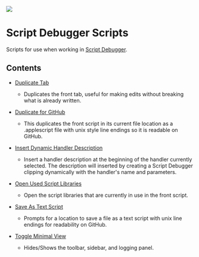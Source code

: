 ![](https://latenightsw.com/wordpress/wp-content/uploads/2018/03/cropped-icon_512x512.png)

# Script Debugger Scripts

Scripts for use when working in [Script Debugger](https://latenightsw.com/).

## Contents

- [Duplicate Tab](./Duplicate%20Tab.applescript)

  - Duplicates the front tab, useful for making edits without breaking what is already written.

- [Duplicate for GitHub](./Duplicate%20for%20GitHub.applescript)

  - This duplicates the front script in its current file location as a .applescript file with unix style line endings so it is readable on GitHub.

- [Insert Dynamic Handler Description](./Insert%20Dynamic%20Handler%20Description.applescript)

  - Insert a handler description at the beginning of the handler currently selected. The description will inserted by creating a Script Debugger clipping dynamically with the handler's name and parameters.

- [Open Used Script Libraries](./Open%20Used%20Script%20Libraries.applescript)

  - Open the script libraries that are currently in use in the front script.

- [Save As Text Script](./Save%20As%20Text%20Script.applescript)

  - Prompts for a location to save a file as a text script with unix line endings for readability on GitHub.

- [Toggle Minimal View](./Toggle%20Minimal%20View.applescript)

  - Hides/Shows the toolbar, sidebar, and logging panel.

